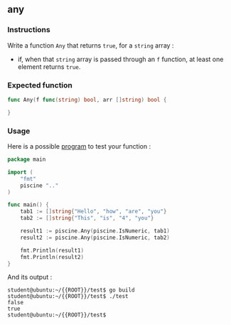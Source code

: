 ## any

### Instructions

Write a function `Any` that returns `true`, for a `string` array :

-   if, when that `string` array is passed through an `f` function, at least one element returns `true`.

### Expected function

```go
func Any(f func(string) bool, arr []string) bool {

}
```

### Usage

Here is a possible [program](TODO-LINK) to test your function :

```go
package main

import (
	"fmt"
	piscine ".."
)

func main() {
	tab1 := []string{"Hello", "how", "are", "you"}
	tab2 := []string{"This", "is", "4", "you"}

	result1 := piscine.Any(piscine.IsNumeric, tab1)
	result2 := piscine.Any(piscine.IsNumeric, tab2)

	fmt.Println(result1)
	fmt.Println(result2)
}
```

And its output :

```console
student@ubuntu:~/{{ROOT}}/test$ go build
student@ubuntu:~/{{ROOT}}/test$ ./test
false
true
student@ubuntu:~/{{ROOT}}/test$
```
